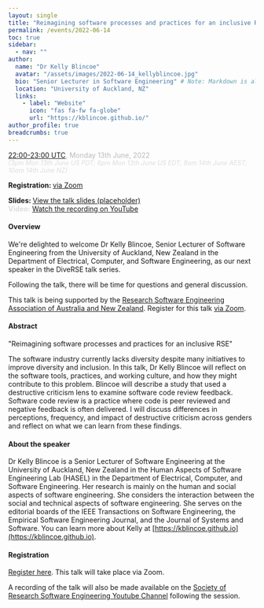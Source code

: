 ```yaml
---
layout: single
title: "Reimagining software processes and practices for an inclusive RSE"
permalink: /events/2022-06-14
toc: true
sidebar:
  - nav: ""
author:
  name: "Dr Kelly Blincoe"
  avatar: "/assets/images/2022-06-14_kellyblincoe.jpg"
  bio: "Senior Lecturer in Software Engineering" # Note: Markdown is allowed
  location: "University of Auckland, NZ"
  links:
    - label: "Website"
      icon: "fas fa-fw fa-globe"
      url: "https://kblincoe.github.io/"
author_profile: true
breadcrumbs: true
---
```


<span style="font-size: 1.2em"><strong></strong></span>

<span style="font-size: 1em; color: #bbb;">
        <a
        href="https://www.timeanddate.com/worldclock/converter.html?iso=20220613T220000&p1=103&p2=224&p3=64&p4=179&p5=1440&p6=136&p7=37&p8=196&p9=240&p10=22"
        target="_blank" rel="noopener noreferrer">22:00-23:00 UTC</a>, Monday
        13th June, 2022</span><br/>
        <em style="color: #ddd; font-size: 0.8rem;">(3pm Mon 13th June US PDT; 6pm Mon 13th June US EDT; 8am 14th June AEST; 10am 14th June NZ)</em>

<span style="font-size: 1em"><strong>Registration: </strong> <a href="https://uqz.zoom.us/meeting/register/tZYldOGspz0vG9DMjuvqmO1qgn4mKM8z2-2F"
target="_blank" rel="noopener noreferrer">via Zoom</a></span>

<span style="font-size: 1em"><strong>Slides: </strong> <a href="#"
target="_blank" rel="noopener noreferrer">View the talk slides (placeholder)</a></span>
<br/>
<span style="font-size: 1em; color: #ddd;"><strong>Video:</strong> <a
href="https://www.youtube.com/watch?v=aVeGyeQUifs"
target="_blank" rel="noopener noreferrer">Watch the recording on YouTube</a></span>

#### Overview

We're delighted to welcome Dr Kelly Blincoe, Senior Lecturer of Software Engineering from the University of Auckland, New Zealand in the Department of Electrical, Computer, and Software Engineering, as our next speaker in the DiveRSE talk series.

Following the talk, there will be time for questions and general discussion.

This talk is being supported by the <a href="https://rse-aunz.github.io/" target="_blank" rel="noopener noreferrer">
Research Software Engineering Association of Australia and New Zealand</a>. Register for this talk 
<a href="https://uqz.zoom.us/meeting/register/tZYldOGspz0vG9DMjuvqmO1qgn4mKM8z2-2F"
target="_blank" rel="noopener noreferrer">via Zoom</a>.

#### Abstract

"Reimagining software processes and practices for an inclusive RSE"

The software industry currently lacks diversity despite many initiatives to improve diversity and inclusion. In this talk, Dr Kelly Blincoe will reflect on the software tools, practices, and working culture, and how they might contribute to this problem. Blincoe will describe a study that used a destructive criticism lens to examine software code review feedback. Software code review is a practice where code is peer reviewed and negative feedback is often delivered. I will discuss differences in perceptions, frequency, and impact of destructive criticism across genders and reflect on what we can learn from these findings. 


#### About the speaker

Dr Kelly Blincoe is a Senior Lecturer of Software Engineering at the University of Auckland, New Zealand in the Human Aspects of Software Engineering Lab (HASEL) in the Department of Electrical, Computer, and Software Engineering. Her research is mainly on the human and social aspects of software engineering. She considers the interaction between the social and technical aspects of software engineering. She serves on the editorial boards of the IEEE Transactions on Software Engineering, the Empirical Software Engineering Journal, and the Journal of Systems and Software. You can learn more about Kelly at [https://kblincoe.github.io](https://kblincoe.github.io).

#### Registration

<a href="https://uqz.zoom.us/meeting/register/tZYldOGspz0vG9DMjuvqmO1qgn4mKM8z2-2F"
target="_blank" rel="noopener noreferrer">Register here</a>. This talk will
take place via Zoom.

A recording of the talk will also be made available on the [Society of Research
Software Engineering Youtube
Channel](https://www.youtube.com/channel/UCL7rYOIAP1Rx_VajLPDF-hA) following
the session.
